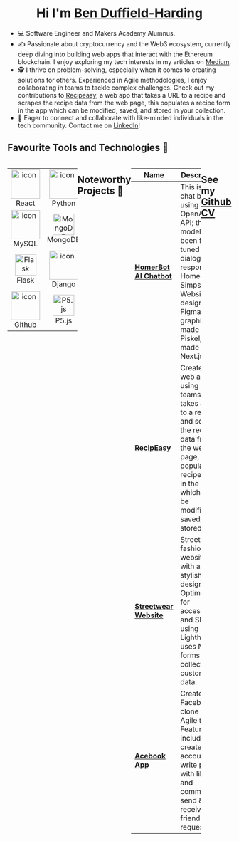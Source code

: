<h1 align="center"> Hi I'm <a href="https://www.linkedin.com/in/benjamin-duffield-harding-051011254/">Ben Duffield-Harding</a> </h1>

- 💻 Software Engineer and Makers Academy Alumnus.
- ✍️ Passionate about cryptocurrency and the Web3 ecosystem, currently deep diving into building web apps that interact with the Ethereum blockchain. I enjoy exploring my tech interests in my articles on [Medium](https://medium.com/@benjaminduffield1997).
- 🕵️ I thrive on problem-solving, especially when it comes to creating solutions for others. Experienced in Agile methodologies, I enjoy collaborating in teams to tackle complex challenges. Check out my contributions to [Recipeasy](https://github.com/kawrou/RecipEasy-recipe-manager), a web app that takes a URL to a recipe and scrapes the recipe data from the web page, this populates a recipe form in the app which can be modified, saved, and stored in your collection.
- 🚀 Eager to connect and collaborate with like-minded individuals in the tech community. Contact me on [LinkedIn](https://www.linkedin.com/in/benjamin-duffield-harding-051011254/)!

## Favourite Tools and Technologies 🤖

<div style="display: flex; align-items: flex-start; align: center">
<table align="center">
  <tr>
    <td align="center" width="96">
        <img src="https://techstack-generator.vercel.app/react-icon.svg" alt="icon" width="65" height="65" />
      <br>React
    </td>
    <td align="center" width="96">
      <a href="#macropower-tech">
        <img src="https://techstack-generator.vercel.app/python-icon.svg" alt="icon" width="65" height="65" />
      </a>
      <br>Python
    </td>
    <td align="center" width="96">
        <img src="https://techstack-generator.vercel.app/js-icon.svg" alt="icon" width="65" height="65" />
      <br>JavaScript
    </td>
    <td align="center" width="96">
        <img src="https://skillicons.dev/icons?i=swift" width="48" height="48" alt="Swift" />
      <br>Swift
    </td>
    <td align="center" width="96">
        <img src="https://skillicons.dev/icons?i=solidity" width="48" height="48" alt="Solidity" />
      <br>Solidity
    </td>
  </tr>
  <tr>
    <td align="center" width="96">
        <img src="https://techstack-generator.vercel.app/mysql-icon.svg" alt="icon" width="65" height="65" />
      <br>MySQL
    </td>
    <td align="center" width="96">
        <img src="https://skillicons.dev/icons?i=mongodb" width="48" height="48" alt="MongoDB" />
      <br>MongoDB
    </td>
    <td align="center" width="96">
        <img src="https://skillicons.dev/icons?i=postgres" width="48" height="48" alt="PostgreSQL" />
      <br>PostgreSQL
    </td>
    <td align="center"  width="96">
        <img src="https://skillicons.dev/icons?i=bootstrap" width="48" height="48" alt="bootstrap" />
      <br>Bootstrap
    </td>
    <td align="center" width="96">
        <img src="https://skillicons.dev/icons?i=tailwind" width="48" height="48" alt="tailwind" />
      <br>Tailwind
    </td>  
  </tr>
  <tr>
    <td align="center" width="96">
        <img src="https://skillicons.dev/icons?i=flask" width="48" height="48" alt="Flask" />
      <br>Flask
    </td>
    <td align="center" width="96">
        <img src="https://techstack-generator.vercel.app/django-icon.svg" alt="icon" width="65" height="65" />
      <br>Django
    </td>
    <td align="center" width="96">
        <img src="https://skillicons.dev/icons?i=vite" width="48" height="48" alt="Vite" />
      <br>Vite
    </td>
    <td align="center" width="96">
        <img src="https://skillicons.dev/icons?i=vitest" width="48" height="48" alt="Vitest" />
      <br>Vitest
    </td>
    <td align="center" width="96">
        <img src="https://skillicons.dev/icons?i=nodejs" width="48" height="48" alt="Nodejs" />
      <br>Nodejs
    </td>
  </tr>
  <tr>
    <td align="center" width="96">
        <img src="https://techstack-generator.vercel.app/github-icon.svg" alt="icon" width="65" height="65" />
      <br>Github
    </td>
    <td align="center" width="96">
        <img src="https://skillicons.dev/icons?i=p5js" width="48" height="48" alt="P5.js" />
      <br>P5.js
    </td>
    <td align="center" width="96">
        <img src="https://skillicons.dev/icons?i=blender" width="48" height="48" alt="Blender" />
      <br>Blender
    </td>
    <td align="center" width="96">
        <img src="https://skillicons.dev/icons?i=figma" width="48" height="48" alt="Figma" />
      <br>Figma
    </td>
    <td align="center" width="96">
        <img src="https://skillicons.dev/icons?i=threejs" width="48" height="48" alt="Three.js" />
      <br>Three.js
    </td>
  </tr>
</table>
<br><br>

## Noteworthy Projects 🥇

| Name                        | Description       | Tech/tools        |
| ----------------------------| ----------------- | ----------------- |
| [**HomerBot AI Chatbot**](https://ai-homerbot.vercel.app/) | This is an AI chat bot using OpenAI's API; the AI model has been fine tuned with dialogue to respond like Homer Simpson. Website designed in Figma, with graphics made in Piskel, made using Next.js | Figma, React, Next.js, Tailwind, OpenAI API.|
| [**RecipEasy**](https://github.com/kawrou/RecipEasy-recipe-manager) | Created a web app using Agile teams that takes a URL to a recipe and scrapes the recipe data from the  web page, this populates a recipe form in the app which can be modified, saved, and stored. | MongoDB, Express.js, React, Node.js, Tailwind, Figma.|
| [**Streetwear Website**](https://streetware.netlify.app/) | Streetwear fashion website with a stylish design. Optimised for accessibility and SEO using Lighthouse, uses Netlify forms to collect customer data. | Figma, React Three Fibre, React, Netlify, Tailwind.|
| [**Acebook App**](https://github.com/Pacia30/acebook-team-water) | Created a Facebook clone in an Agile team. Features include: create an account, write posts with likes and comments, send & receive friend requests. | MongoDB, Express.js, React, Node.js.|

<h2>See my <a href="https://github.com/ben-dh3/CV" >Github CV</a> </h2>
